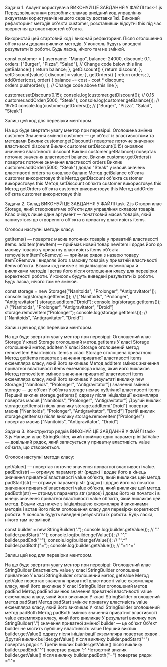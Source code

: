 Задача 1. Акаунт користувача ВИКОНУЙ ЦЕ ЗАВДАННЯ У ФАЙЛІ task-1.js Перед звільненням розробник зламав вихідний код управління акаунтами користувачів нашого сервісу доставки їжі. Виконай рефакторинг методів об'єкта customer, розставивши відсутні this під час звернення до властивостей об'єкта.

Використай цей стартовий код і виконай рефакторинг. Після оголошення об'єкта ми додали виклики методів. У консоль будуть виведені результати їх роботи. Будь ласка, нічого там не змінюй.

const customer = { username: "Mango", balance: 24000, discount: 0.1, orders: ["Burger", "Pizza", "Salad"], // Change code below this line getBalance() { return balance; }, getDiscount() { return discount; }, setDiscount(value) { discount = value; }, getOrders() { return orders; }, addOrder(cost, order) { balance -= cost - cost \* discount; orders.push(order); }, // Change code above this line };

customer.setDiscount(0.15); console.log(customer.getDiscount()); // 0.15 customer.addOrder(5000, "Steak"); console.log(customer.getBalance()); // 19750 console.log(customer.getOrders()); // ["Burger", "Pizza", "Salad", "Steak"]

Залиш цей код для перевірки ментором.

На що буде звертати увагу ментор при перевірці: Оголошена змінна customer Значення змінної customer — це об'єкт із властивостями та методами Виклик customer.getDiscount() повертає поточне значення властивості discount Виклик customer.setDiscount(0.15) оновлює значення властивості discount Виклик customer.getBalance() повертає поточне значення властивості balance. Виклик customer.getOrders() повертає поточне значення властивості orders Виклик customer.addOrder(5000, "Steak") додає "Steak" у масив значень властивості orders та оновлює баланс Метод getBalance об'єкта customer використовує this Метод getDiscount об'єкта customer використовує this Метод setDiscount об'єкта customer використовує this Метод getOrders об'єкта customer використовує this Метод addOrder об'єкта customer використовує this

Задача 2. Склад ВИКОНУЙ ЦЕ ЗАВДАННЯ У ФАЙЛІ task-2.js Створи клас Storage, який створюватиме об'єкти для управління складом товарів. Клас очікує лише один аргумент — початковий масив товарів, який записується до створеного об'єкта в приватну властивість items.

Оголоси наступні методи класу:

getItems() — повертає масив поточних товарів у приватній властивості items. addItem(newItem) — приймає новий товар newItem і додає його до масиву товарів у приватну властивість items об'єкта. removeItem(itemToRemove) — приймає рядок з назвою товару itemToRemove і видаляє його з масиву товарів у приватній властивості items об'єкта. Візьми код нижче з ініціалізацією екземпляра й викликами методів і встав його після оголошення класу для перевірки коректності роботи. У консоль будуть виведені результати їх роботи. Будь ласка, нічого там не змінюй.

const storage = new Storage(["Nanitoids", "Prolonger", "Antigravitator"]); console.log(storage.getItems()); // ["Nanitoids", "Prolonger", "Antigravitator"] storage.addItem("Droid"); console.log(storage.getItems()); // ["Nanitoids", "Prolonger", "Antigravitator", "Droid"] storage.removeItem("Prolonger"); console.log(storage.getItems()); // ["Nanitoids", "Antigravitator", "Droid"]

Залиш цей код для перевірки ментором.

На що буде звертати увагу ментор при перевірці: Оголошений клас Storage У класі Storage оголошений метод getItems У класі Storage оголошений метод addItem У класі Storage оголошений метод removeItem Властивість items у класі Storage оголошена приватною Метод getItems повертає значення приватної властивості items екземпляра класу, який його викликає Метод addItem змінює значення приватної властивості items екземпляра класу, який його викликає Метод removeItem змінює значення приватної властивості items екземпляра класу, який його викликає У результаті виклику new Storage(["Nanitoids", "Prolonger", "Antigravitator"]) значення змінної storage — це об'єкт У об’єкта storage немає публічної властивості items Перший виклик storage.getItems() одразу після ініціалізації екземпляра повертає масив ["Nanitoids", "Prolonger", "Antigravitator"] Другий виклик storage.getItems() після виклику storage.addItem("Droid") повертає масив ["Nanitoids", "Prolonger", "Antigravitator", "Droid"] Третій виклик storage.getItems() після виклику storage.removeItem("Prolonger") повертає масив ["Nanitoids", "Antigravitator", "Droid"]

Задача 3. Конструктор рядків ВИКОНУЙ ЦЕ ЗАВДАННЯ У ФАЙЛІ task-3.js Напиши клас StringBuilder, який приймає один параметр initialValue — довільний рядок, який записується у приватну властивість value об'єкта, що створюється.

Оголоси наступні методи класу:

getValue() — повертає поточне значення приватної властивості value. padEnd(str) — отримує параметр str (рядок) і додає його в кінець значення приватної властивості value об'єкта, який викликає цей метод. padStart(str) — отримує параметр str (рядок) і додає його на початок значення приватної властивості value об'єкта, який викликає цей метод. padBoth(str) — отримує параметр str (рядок) і додає його на початок і в кінець значення приватної властивості value об'єкта, який викликає цей метод. Візьми код нижче з ініціалізацією екземпляра й викликами методів і встав його після оголошення класу для перевірки коректності роботи. У консоль будуть виведені результати їх роботи. Будь ласка, нічого там не змінюй.

const builder = new StringBuilder("."); console.log(builder.getValue()); // "." builder.padStart("^"); console.log(builder.getValue()); // "^." builder.padEnd("^"); console.log(builder.getValue()); // "^.^" builder.padBoth("="); console.log(builder.getValue()); // "=^.^="

Залиш цей код для перевірки ментором.

На що буде звертати увагу ментор при перевірці: Оголошений клас StringBuilder Властивість value у класі StringBuilder оголошена приватною У класі StringBuilder оголошений метод getValue Метод getValue повертає значення приватної властивості value екземпляра класу, який його викликає У класі StringBuilder оголошений метод padEnd Метод padEnd змінює значення приватної властивості value екземпляра класу, який його викликає У класі StringBuilder оголошений метод padStart Метод padStart змінює приватну властивість value екземпляра класу, який його викликає У класі StringBuilder оголошений метод padBoth Метод padBoth змінює значення приватної властивості value екземпляра класу, який його викликає У результаті виклику new StringBuilder(".") значення приватної змінної builder — це об'єкт Об'єкт builder не містить публічну властивість value Перший виклик builder.getValue() одразу після ініціалізації екземпляра повертає рядок . Другий виклик builder.getValue() після виклику builder.padStart("^") повертає рядок ^. Третій виклик builder.getValue() після виклику builder.padEnd("^") повертає рядок ^.^ Четвертий виклик builder.getValue() після виклику builder.padBoth("=") повертає рядок =^.^=
